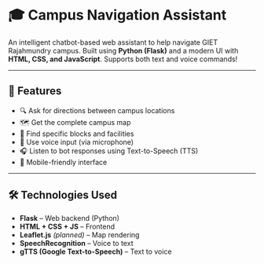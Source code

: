 # 🎓 Campus Navigation Assistant

An intelligent chatbot-based web assistant to help navigate GIET Rajahmundry campus. Built using **Python (Flask)** and a modern UI with **HTML, CSS, and JavaScript**. Supports both text and voice commands!

---

## 🚀 Features

- 🔍 Ask for directions between campus locations
- 🗺️ Get the complete campus map
- 📍 Find specific blocks and facilities
- 🎤 Use voice input (via microphone)
- 🎧 Listen to bot responses using Text-to-Speech (TTS)
- 📱 Mobile-friendly interface

---

## 🛠️ Technologies Used

- **Flask** – Web backend (Python)
- **HTML + CSS + JS** – Frontend
- **Leaflet.js** *(planned)* – Map rendering
- **SpeechRecognition** – Voice to text
- **gTTS (Google Text-to-Speech)** – Text to voice



